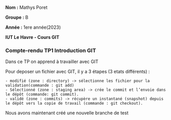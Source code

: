 **Nom :** Mathys Poret

**Groupe :** B

**Année :** 1ere année(2023)

**IUT Le Havre - Cours GIT**

### Compte-rendu TP1 Introduction GIT

Dans ce TP on apprend à travailler avec GIT

Pour deposer un fichier avec GIT, il y a 3 étapes (3 etats différents) :

	- modifié (zone : directory) -> sélectionne les fichier pour la validation(commande : git add)
	- Sélectionné (zone : staging area) -> crée le commit et l’envoie dans le dépôt (commande: git commit).
	- validé (zone : commits) -> récupère un instantané (snapshot) depuis le dépôt vers la copie de travail (commande : git checkout).


Nous avons maintenant créé une nouvelle branche de test
